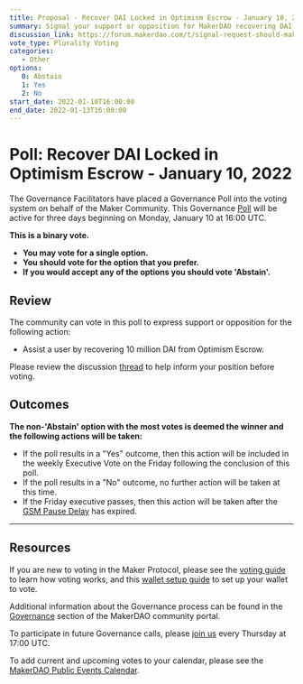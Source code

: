 ```yaml
---
title: Proposal - Recover DAI Locked in Optimism Escrow - January 10, 2022
summary: Signal your support or opposition for MakerDAO recovering DAI locked in Optimism Escrow.
discussion_link: https://forum.makerdao.com/t/signal-request-should-makerdao-assist-in-recovering-dai-locked-on-optimism-escrow/12307
vote_type: Plurality Voting
categories:
   - Other
options:
   0: Abstain
   1: Yes
   2: No
start_date: 2022-01-10T16:00:00
end_date: 2022-01-13T16:00:00
---
```

# Poll: Recover DAI Locked in Optimism Escrow - January 10, 2022

The Governance Facilitators have placed a Governance Poll into the voting system on behalf of the Maker Community. This Governance [Poll](https://community-development.makerdao.com/en/learn/governance/on-chain-gov) will be active for three days beginning on Monday, January 10 at 16:00 UTC.

**This is a binary vote.** 
- **You may vote for a single option.**
- **You should vote for the option that you prefer.** 
- **If you would accept any of the options you should vote 'Abstain'.**

## Review

The community can vote in this poll to express support or opposition for the following action:
* Assist a user by recovering 10 million DAI from Optimism Escrow.

Please review the discussion [thread](https://forum.makerdao.com/t/signal-request-should-makerdao-assist-in-recovering-dai-locked-on-optimism-escrow/12307) to help inform your position before voting.

## Outcomes

**The non-'Abstain' option with the most votes is deemed the winner and the following actions will be taken:**
* If the poll results in a "Yes" outcome, then this action will be included in the weekly Executive Vote on the Friday following the conclusion of this poll. 
* If the poll results in a "No" outcome, no further action will be taken at this time.
* If the Friday executive passes, then this action will be taken after the [GSM Pause Delay](https://community-development.makerdao.com/en/learn/governance/param-gsm-pause-delay) has expired.

---

## Resources

If you are new to voting in the Maker Protocol, please see the [voting guide](https://community-development.makerdao.com/en/learn/governance/how-voting-works/) to learn how voting works, and this [wallet setup guide](https://community-development.makerdao.com/en/learn/governance/voting-setup/) to set up your wallet to vote.

Additional information about the Governance process can be found in the [Governance](https://community-development.makerdao.com/en/learn/governance) section of the MakerDAO community portal.

To participate in future Governance calls, please [join us](https://github.com/makerdao/community/tree/master/governance/governance-and-risk-meetings) every Thursday at 17:00 UTC.

To add current and upcoming votes to your calendar, please see the [MakerDAO Public Events Calendar](https://calendar.google.com/calendar/embed?src=makerdao.com_3efhm2ghipksegl009ktniomdk%40group.calendar.google.com&ctz=UTC&mode=week&showCalendars=0&showPrint=0).
